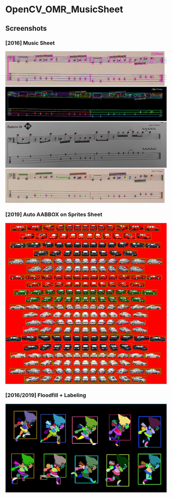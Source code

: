 # OpenCV_OMR_MusicSheet

## Screenshots

### [2016] Music Sheet
![](export/2016_04_19_Pattern_23_Identify_Objects.png)
![](export/thresh_otsu_findContours_Page_09_Pattern_23.jpg)
![](export/extract_circles_notes.png)
![2016.04.23 - Floodfill - Music Sheet](export/floodfill_screenshot_23.04.2016.png)

### [2019] Auto AABBOX on Sprites Sheet
![2019.04.12 - Sprites Sheet AABBOX](export/Sprite_Sheets_screenshot_10.04.2019.png)

### [2016/2019] Floodfill + Labeling

![2019.04.12 - Floodfill - Sprites Sheet](export/floodfill_screenshot_12.04.2019.png)
